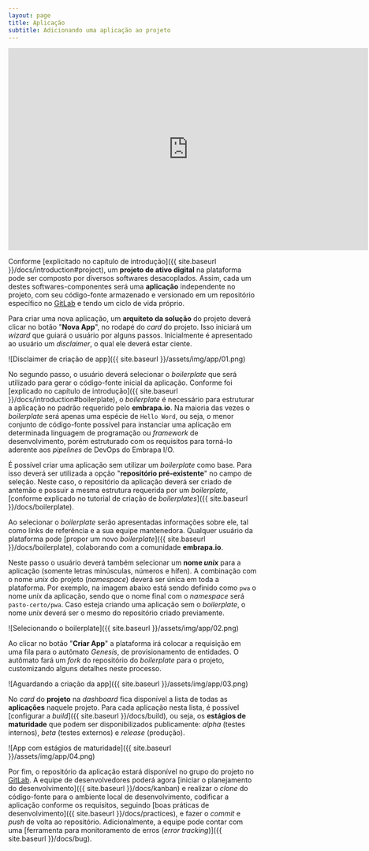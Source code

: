 ```yaml
---
layout: page
title: Aplicação
subtitle: Adicionando uma aplicação ao projeto
---
```


<iframe width="730" height="410" src="https://www.youtube.com/embed/ZAkhZT7K5h8" frameborder="0" allow="accelerometer; autoplay; clipboard-write; encrypted-media; gyroscope; picture-in-picture; web-share" allowfullscreen></iframe>

Conforme [explicitado no capítulo de introdução]({{ site.baseurl }}/docs/introduction#project), um **projeto de ativo digital** na plataforma pode ser composto por diversos softwares desacoplados. Assim, cada um destes softwares-componentes será uma **aplicação** independente no projeto, com seu código-fonte armazenado e versionado em um repositório específico no [GitLab](https://git.embrapa.io) e tendo um ciclo de vida próprio.

Para criar uma nova aplicação, um **arquiteto da solução** do projeto deverá clicar no botão "**Nova App**", no rodapé do _card_ do projeto. Isso iniciará um _wizard_ que guiará o usuário por alguns passos. Inicialmente é apresentado ao usuário um _disclaimer_, o qual ele deverá estar ciente.

![Disclaimer de criação de app]({{ site.baseurl }}/assets/img/app/01.png)

No segundo passo, o usuário deverá selecionar o _boilerplate_ que será utilizado para gerar o código-fonte inicial da aplicação. Conforme foi [explicado no capítulo de introdução]({{ site.baseurl }}/docs/introduction#boilerplate), o _boilerplate_ é necessário para estruturar a aplicação no padrão requerido pelo **embrapa.io**. Na maioria das vezes o _boilerplate_ será apenas uma espécie de ```Hello Word```, ou seja, o menor conjunto de código-fonte possível para instanciar uma aplicação em determinada linguagem de programação ou _framework_ de desenvolvimento, porém estruturado com os requisitos para torná-lo aderente aos _pipelines_ de DevOps do Embrapa I/O.

É possível criar uma aplicação sem utilizar um _boilerplate_ como base. Para isso deverá ser utilizada a opção "**repositório pré-existente**" no campo de seleção. Neste caso, o repositório da aplicação deverá ser criado de antemão e possuir a mesma estrutura requerida por um _boilerplate_, [conforme explicado no tutorial de criação de _boilerplates_]({{ site.baseurl }}/docs/boilerplate).

Ao selecionar o _boilerplate_ serão apresentadas informações sobre ele, tal como links de referência e a sua equipe mantenedora. Qualquer usuário da plataforma pode [propor um novo _boilerplate_]({{ site.baseurl }}/docs/boilerplate), colaborando com a comunidade **embrapa.io**.

Neste passo o usuário deverá também selecionar um **nome _unix_** para a aplicação (somente letras minúsculas, números e hífen). A combinação com o nome _unix_ do projeto (_namespace_) deverá ser única em toda a plataforma. Por exemplo, na imagem abaixo está sendo definido como ```pwa``` o nome _unix_ da aplicação, sendo que o nome final com o _namespace_ será ```pasto-certo/pwa```. Caso esteja criando uma aplicação sem o _boilerplate_, o nome _unix_ deverá ser o mesmo do repositório criado previamente.

![Selecionando o boilerplate]({{ site.baseurl }}/assets/img/app/02.png)

Ao clicar no botão "**Criar App**" a plataforma irá colocar a requisição em uma fila para o autômato _Genesis_, de provisionamento de entidades. O autômato fará um _fork_ do repositório do _boilerplate_ para o projeto, customizando alguns detalhes neste processo.

![Aguardando a criação da app]({{ site.baseurl }}/assets/img/app/03.png)

No _card_ do **projeto** na _dashboard_ fica disponível a lista de todas as **aplicações** naquele projeto. Para cada aplicação nesta lista, é possível [configurar a _build_]({{ site.baseurl }}/docs/build), ou seja, os **estágios de maturidade** que podem ser disponibilizados publicamente: _alpha_ (testes internos), _beta_ (testes externos) e _release_ (produção).

![App com estágios de maturidade]({{ site.baseurl }}/assets/img/app/04.png)

Por fim, o repositório da aplicação estará disponível no grupo do projeto no [GitLab](https://git.embrapa.io). A equipe de desenvolvedores poderá agora [iniciar o planejamento do desenvolvimento]({{ site.baseurl }}/docs/kanban) e realizar o _clone_ do código-fonte para o ambiente local de desenvolvimento, codificar a aplicação conforme os requisitos, seguindo [boas práticas de desenvolvimento]({{ site.baseurl }}/docs/practices), e fazer o _commit_ e _push_ de volta ao repositório. Adicionalmente, a equipe pode contar com uma [ferramenta para monitoramento de erros (_error tracking_)]({{ site.baseurl }}/docs/bug).
